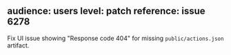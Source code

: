 audience: users
level: patch
reference: issue 6278
---

Fix UI issue showing "Response code 404" for missing `public/actions.json` artifact.
